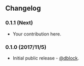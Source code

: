 ## Changelog

### 0.1.1 (Next)

* Your contribution here.

### 0.1.0 (2017/11/5)

* Initial public release - [@dblock](https://github.com/dblock).
